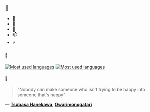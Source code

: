 ### 👋

- 🔭
- 🌱
- 💬
- 📫
- ⚡

#### 🧏

[![Most used languages](https://github-readme-stats-aynah.vercel.app/api/top-langs/?username=aynh&theme=solarized-dark&langs_count=6&layout=compact&hide_title=true)](https://github.com/anuraghazra/github-readme-stats#gh-dark-mode-only)
[![Most used languages](https://github-readme-stats-aynah.vercel.app/api/top-langs/?username=aynh&theme=solarized-light&langs_count=6&layout=compact&hide_title=true)](https://github.com/anuraghazra/github-readme-stats#gh-light-mode-only)

#### 💬

> "Nobody can make someone who isn't trying to be happy into someone that's happy"

&mdash; [**Tsubasa Hanekawa**](https://myanimelist.net/character.php?q=Tsubasa%20Hanekawa&cat=character), [**Owarimonogatari**](https://myanimelist.net/search/all?q=Owarimonogatari&cat=all)
